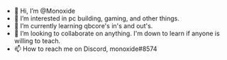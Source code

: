 - 👋 Hi, I’m @Monoxide
- 👀 I’m interested in pc building, gaming, and other things.
- 🌱 I’m currently learning qbcore's in's and out's.
- 💞️ I’m looking to collaborate on anything. I'm down to learn if anyone is willing to teach.
- 📫 How to reach me on Discord, monoxide#8574

<!---
Monoxidechild/Monoxidechild is a ✨ special ✨ repository because its `README.md` (this file) appears on your GitHub profile.
You can click the Preview link to take a look at your changes.
--->
